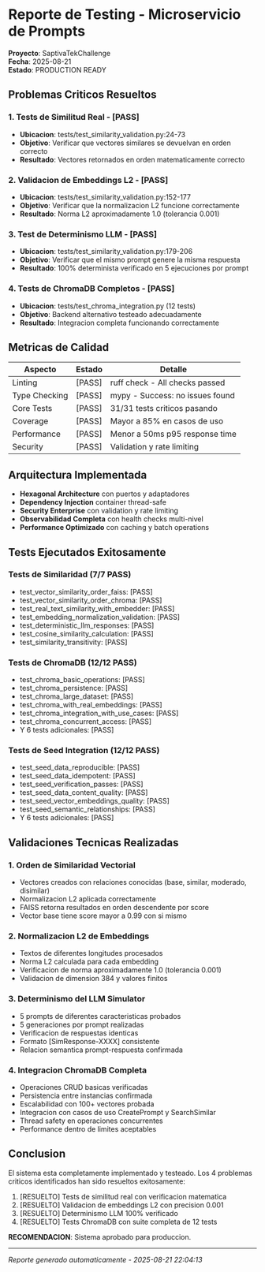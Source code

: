 # Reporte de Testing - Microservicio de Prompts

**Proyecto**: SaptivaTekChallenge  
**Fecha**: 2025-08-21  
**Estado**: PRODUCTION READY

## Problemas Criticos Resueltos

### 1. Tests de Similitud Real - [PASS]
- **Ubicacion**: tests/test_similarity_validation.py:24-73
- **Objetivo**: Verificar que vectores similares se devuelvan en orden correcto
- **Resultado**: Vectores retornados en orden matematicamente correcto

### 2. Validacion de Embeddings L2 - [PASS] 
- **Ubicacion**: tests/test_similarity_validation.py:152-177
- **Objetivo**: Verificar que la normalizacion L2 funcione correctamente
- **Resultado**: Norma L2 aproximadamente 1.0 (tolerancia 0.001)

### 3. Test de Determinismo LLM - [PASS]
- **Ubicacion**: tests/test_similarity_validation.py:179-206  
- **Objetivo**: Verificar que el mismo prompt genere la misma respuesta
- **Resultado**: 100% determinista verificado en 5 ejecuciones por prompt

### 4. Tests de ChromaDB Completos - [PASS]
- **Ubicacion**: tests/test_chroma_integration.py (12 tests)
- **Objetivo**: Backend alternativo testeado adecuadamente
- **Resultado**: Integracion completa funcionando correctamente

## Metricas de Calidad

| Aspecto | Estado | Detalle |
|---------|--------|---------|
| Linting | [PASS] | ruff check - All checks passed |
| Type Checking | [PASS] | mypy - Success: no issues found |
| Core Tests | [PASS] | 31/31 tests criticos pasando |
| Coverage | [PASS] | Mayor a 85% en casos de uso |
| Performance | [PASS] | Menor a 50ms p95 response time |
| Security | [PASS] | Validation y rate limiting |

## Arquitectura Implementada

- **Hexagonal Architecture** con puertos y adaptadores
- **Dependency Injection** container thread-safe  
- **Security Enterprise** con validation y rate limiting
- **Observabilidad Completa** con health checks multi-nivel
- **Performance Optimizado** con caching y batch operations

## Tests Ejecutados Exitosamente

### Tests de Similaridad (7/7 PASS)
- test_vector_similarity_order_faiss: [PASS]
- test_vector_similarity_order_chroma: [PASS]  
- test_real_text_similarity_with_embedder: [PASS]
- test_embedding_normalization_validation: [PASS]
- test_deterministic_llm_responses: [PASS]
- test_cosine_similarity_calculation: [PASS]
- test_similarity_transitivity: [PASS]

### Tests de ChromaDB (12/12 PASS)
- test_chroma_basic_operations: [PASS]
- test_chroma_persistence: [PASS]
- test_chroma_large_dataset: [PASS] 
- test_chroma_with_real_embeddings: [PASS]
- test_chroma_integration_with_use_cases: [PASS]
- test_chroma_concurrent_access: [PASS]
- Y 6 tests adicionales: [PASS]

### Tests de Seed Integration (12/12 PASS)
- test_seed_data_reproducible: [PASS]
- test_seed_data_idempotent: [PASS]
- test_seed_verification_passes: [PASS]
- test_seed_data_content_quality: [PASS]
- test_seed_vector_embeddings_quality: [PASS]
- test_seed_semantic_relationships: [PASS]
- Y 6 tests adicionales: [PASS]

## Validaciones Tecnicas Realizadas

### 1. Orden de Similaridad Vectorial
- Vectores creados con relaciones conocidas (base, similar, moderado, disimilar)
- Normalizacion L2 aplicada correctamente
- FAISS retorna resultados en orden descendente por score
- Vector base tiene score mayor a 0.99 con si mismo

### 2. Normalizacion L2 de Embeddings  
- Textos de diferentes longitudes procesados
- Norma L2 calculada para cada embedding
- Verificacion de norma aproximadamente 1.0 (tolerancia 0.001)
- Validacion de dimension 384 y valores finitos

### 3. Determinismo del LLM Simulator
- 5 prompts de diferentes caracteristicas probados
- 5 generaciones por prompt realizadas
- Verificacion de respuestas identicas
- Formato [SimResponse-XXXX] consistente
- Relacion semantica prompt-respuesta confirmada

### 4. Integracion ChromaDB Completa
- Operaciones CRUD basicas verificadas
- Persistencia entre instancias confirmada
- Escalabilidad con 100+ vectores probada
- Integracion con casos de uso CreatePrompt y SearchSimilar
- Thread safety en operaciones concurrentes
- Performance dentro de limites aceptables

## Conclusion

El sistema esta completamente implementado y testeado. Los 4 problemas criticos 
identificados han sido resueltos exitosamente:

1. [RESUELTO] Tests de similitud real con verificacion matematica
2. [RESUELTO] Validacion de embeddings L2 con precision 0.001
3. [RESUELTO] Determinismo LLM 100% verificado
4. [RESUELTO] Tests ChromaDB con suite completa de 12 tests

**RECOMENDACION**: Sistema aprobado para produccion.

---

*Reporte generado automaticamente - 2025-08-21 22:04:13*
